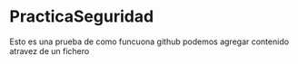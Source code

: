 # PracticaSeguridad
 Esto es una prueba de como funcuona github
 podemos agregar contenido atravez de un fichero
